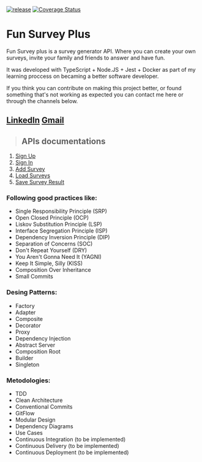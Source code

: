 [![release](https://github.com/natomendes/fun-survey-plus/actions/workflows/release.yml/badge.svg)](https://github.com/natomendes/fun-survey-plus/actions/workflows/release.yml)
[![Coverage Status](https://coveralls.io/repos/github/natomendes/fun-survey-plus/badge.svg?branch=main)](https://coveralls.io/github/natomendes/fun-survey-plus?branch=main)
# Fun Survey Plus
Fun Survey plus is a survey generator API.
Where you can create your own surveys, invite your family and friends to answer and have fun.

It was developed with TypeScript + Node.JS + Jest + Docker as part of my learning proccess on becaming a better software developer.

If you think you can contribute on making this project better, or found something that's not working as expected you can contact me here or through the channels below.

## [LinkedIn](https://www.linkedin.com/in/renatolmendes/)  [Gmail](mailto:mendeslrenato@gmail.com) 


> ## APIs documentations
1. [Sign Up](./requirements/signup.md)
2. [Sign In](./requirements/login.md)
3. [Add Survey](./requirements/add-survey.md)
4. [Load Surveys](./requirements/load-surveys.md)
5. [Save Survey Result](./requirements/save-survey-result.md)

### Following good practices like:
 - Single Responsibility Principle (SRP)
 - Open Closed Principle (OCP)
 - Liskov Substitution Principle (LSP)
 - Interface Segregation Principle (ISP)
 - Dependency Inversion Principle (DIP)
 - Separation of Concerns (SOC)
 - Don't Repeat Yourself (DRY)
 - You Aren't Gonna Need It (YAGNI)
 - Keep It Simple, Silly (KISS)
 - Composition Over Inheritance
 - Small Commits
 
 ### Desing Patterns:
 - Factory
 - Adapter
 - Composite
 - Decorator
 - Proxy
 - Dependency Injection
 - Abstract Server
 - Composition Root
 - Builder
 - Singleton
 
 ### Metodologies:
 - TDD
 - Clean Architecture
 - Conventional Commits
 - GitFlow
 - Modular Design
 - Dependency Diagrams
 - Use Cases
 - Continuous Integration (to be implemented)
 - Continuous Delivery (to be implemented)
 - Continuous Deployment (to be implemented)
 
